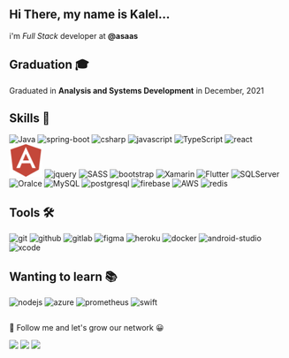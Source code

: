 ## Hi There, my name is Kalel...

<p align="left">
  i'm <i>Full Stack</i> developer at <strong>@asaas</strong>
 </p>

## Graduation 🎓
Graduated in <strong>Analysis and Systems Development</strong> in December, 2021

## Skills 🦄

<p>
<img alt="Java" width="60" src="https://cdn.jsdelivr.net/gh/devicons/devicon/icons/java/java-original-wordmark.svg"/>
<img alt="spring-boot" src="https://cdn.jsdelivr.net/gh/devicons/devicon/icons/spring/spring-original-wordmark.svg" width="60">
<img alt="csharp" src="https://cdn.jsdelivr.net/gh/devicons/devicon/icons/csharp/csharp-original.svg" width="60" />
<img alt="javascript" src="https://cdn.jsdelivr.net/gh/devicons/devicon/icons/javascript/javascript-original.svg" width="60" />
<img alt="TypeScript" width="60" src="https://cdn.jsdelivr.net/gh/devicons/devicon/icons/typescript/typescript-original.svg"/>
<img alt="react" src="https://cdn.jsdelivr.net/gh/devicons/devicon/icons/react/react-original-wordmark.svg" width="60" />
<img alt="ANGULARJS" width="60" src="https://raw.githubusercontent.com/devicons/devicon/master/icons/angularjs/angularjs-plain.svg" />
<img alt="jquery" src="https://cdn.jsdelivr.net/gh/devicons/devicon/icons/jquery/jquery-original-wordmark.svg" width="60" />
<img alt="SASS" src="https://cdn.jsdelivr.net/gh/devicons/devicon/icons/sass/sass-original.svg" width="60">
<img alt="bootstrap" src="https://cdn.jsdelivr.net/gh/devicons/devicon/icons/bootstrap/bootstrap-plain.svg" width="60" />
<img alt="Xamarin" src="https://cdn.jsdelivr.net/gh/devicons/devicon/icons/xamarin/xamarin-original-wordmark.svg" width="60" />
<img alt="Flutter" src="https://cdn.jsdelivr.net/gh/devicons/devicon/icons/flutter/flutter-original.svg" width="60" />
<img alt="SQLServer" src="https://cdn.jsdelivr.net/gh/devicons/devicon/icons/microsoftsqlserver/microsoftsqlserver-plain-wordmark.svg" width="60" />
<img alt="Oralce" src="https://cdn.jsdelivr.net/gh/devicons/devicon/icons/oracle/oracle-original.svg" width="60">
<img alt="MySQL" src="https://cdn.jsdelivr.net/gh/devicons/devicon/icons/mysql/mysql-original-wordmark.svg" width="60"/>
<img alt="postgresql" src="https://cdn.jsdelivr.net/gh/devicons/devicon/icons/postgresql/postgresql-plain-wordmark.svg" width="60"/>
<img alt="firebase" src="https://cdn.jsdelivr.net/gh/devicons/devicon/icons/firebase/firebase-plain-wordmark.svg" width="60">
<img alt="AWS" src=".github/aws.svg" width="70">
<img alt="redis" src="https://cdn.jsdelivr.net/gh/devicons/devicon/icons/redis/redis-original-wordmark.svg" width="60" />  
</p>
  
## Tools 🛠️

<p>
<img alt="git" src="https://cdn.jsdelivr.net/gh/devicons/devicon/icons/git/git-original.svg" width="60" />
<img alt="github" src="https://cdn.jsdelivr.net/gh/devicons/devicon/icons/github/github-original-wordmark.svg" width="60" />
<img alt="gitlab" src="https://cdn.jsdelivr.net/gh/devicons/devicon/icons/gitlab/gitlab-original-wordmark.svg" width="60" />
<img alt="figma" src="https://cdn.jsdelivr.net/gh/devicons/devicon/icons/figma/figma-original.svg" width="60" />
<img alt="heroku" src="https://cdn.jsdelivr.net/gh/devicons/devicon/icons/heroku/heroku-original-wordmark.svg" width="60" />
<img alt="docker" src="https://cdn.jsdelivr.net/gh/devicons/devicon/icons/docker/docker-original-wordmark.svg" width="60" />
<img alt="android-studio" src="https://cdn.jsdelivr.net/gh/devicons/devicon/icons/androidstudio/androidstudio-original.svg" width="60" />
<img alt="xcode" src="https://cdn.jsdelivr.net/gh/devicons/devicon/icons/xcode/xcode-original.svg" width="60" />
</p>

## Wanting to learn 📚

<p>
<img alt="nodejs" src="https://cdn.jsdelivr.net/gh/devicons/devicon/icons/nodejs/nodejs-original.svg" width="60" />
<img alt="azure" src="https://cdn.jsdelivr.net/gh/devicons/devicon/icons/azure/azure-original.svg" width="60" />
<img alt="prometheus" src="https://cdn.jsdelivr.net/gh/devicons/devicon/icons/prometheus/prometheus-original-wordmark.svg" width="60" />
<img alt="swift" src="https://cdn.jsdelivr.net/gh/devicons/devicon/icons/swift/swift-original-wordmark.svg" width="60" />

</p>
 
## 
<p align="left">
  💌 Follow me and let's grow our network 😀
</p>

<div>
  
<p align="left">
<a href="https://www.instagram.com/kalelfleith/" alt="Instagram">
  <img src="https://img.shields.io/badge/-Instagram-DF0174?style=for-the-badge&logo=instagram&logoColor=white&link=https://www.instagram.com/iuricoding/"/></a>
<a href="https://www.linkedin.com/in/kalel-fleith-perfil/" alt="Linkedin">
  <img src="https://img.shields.io/badge/-Linkedin-0e76a8?style=for-the-badge&logo=Linkedin&logoColor=white&link=https://www.linkedin.com/in/iuricode" /></a>
<a href = "mailto:kalelfleith03@gmail.com" alt="Gmail">
  <img src="https://img.shields.io/badge/Gmail-D14836?style=for-the-badge&logo=gmail&logoColor=white"></a>  
</p>

</div>

